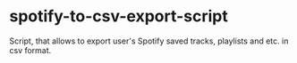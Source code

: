 # spotify-to-csv-export-script
 Script, that allows to export user's Spotify saved tracks, playlists and etc. in csv format.
